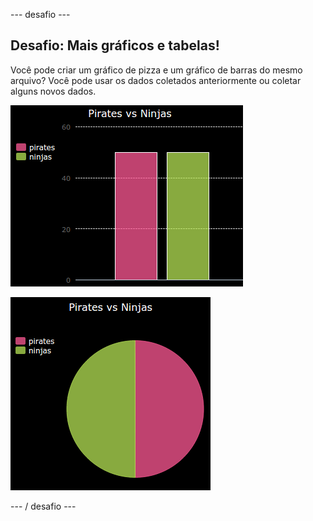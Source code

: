 \--- desafio \---

## Desafio: Mais gráficos e tabelas!

Você pode criar um gráfico de pizza e um gráfico de barras do mesmo arquivo? Você pode usar os dados coletados anteriormente ou coletar alguns novos dados.

![captura de tela](images/pets-pn-bar.png)

![captura de tela](images/pets-pn.png)

\--- / desafio \---
